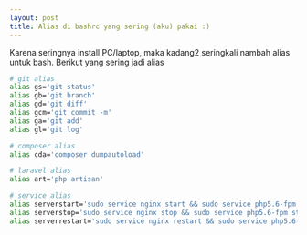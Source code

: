 ```yaml
---
layout: post
title: Alias di bashrc yang sering (aku) pakai :)
---
```


Karena seringnya install PC/laptop, maka kadang2 seringkali nambah alias untuk bash. Berikut yang sering jadi alias

```bash
# git alias
alias gs='git status'
alias gb='git branch'
alias gd='git diff'
alias gcm='git commit -m'
alias ga='git add'
alias gl='git log'

# composer alias
alias cda='composer dumpautoload'

# laravel alias
alias art='php artisan'

# service alias
alias serverstart='sudo service nginx start && sudo service php5.6-fpm start && sudo service mysql start'
alias serverstop='sudo service nginx stop && sudo service php5.6-fpm stop && sudo service mysql stop'
alias serverrestart='sudo service nginx restart && sudo service php5.6-fpm restart && sudo service mysql restart'
```